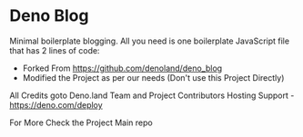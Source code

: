 # Deno Blog

Minimal boilerplate blogging. All you need is one boilerplate JavaScript file
that has 2 lines of code:

- Forked From <https://github.com/denoland/deno_blog>
- Modified the Project as per our needs (Don't use this Project Directly)

All Credits goto Deno.land Team and Project Contributors
Hosting Support - <https://deno.com/deploy>

For More Check the Project Main repo
